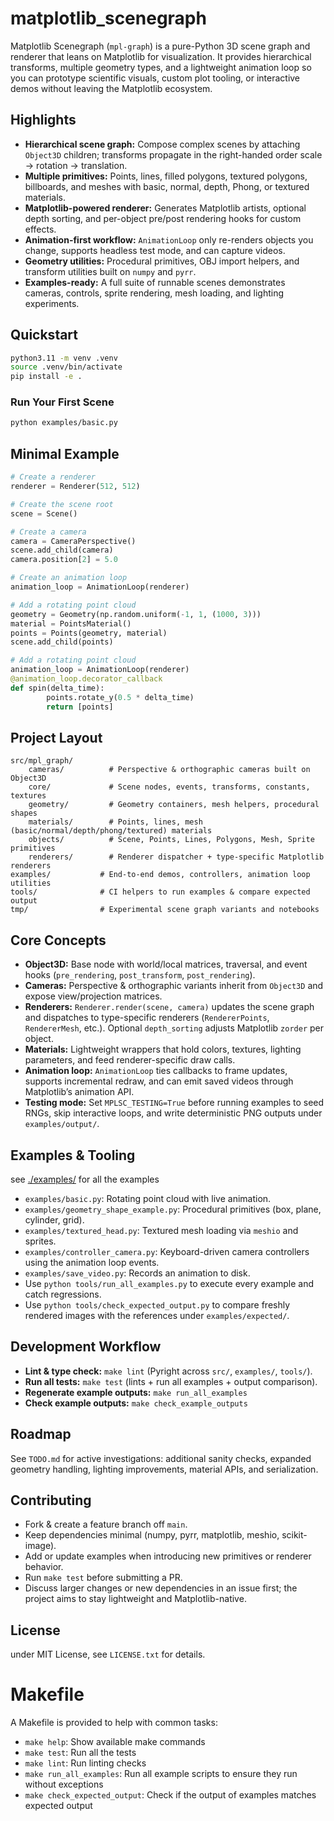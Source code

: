 # matplotlib_scenegraph

Matplotlib Scenegraph (`mpl-graph`) is a pure-Python 3D scene graph and renderer that leans on Matplotlib for visualization. It provides hierarchical transforms, multiple geometry types, and a lightweight animation loop so you can prototype scientific visuals, custom plot tooling, or interactive demos without leaving the Matplotlib ecosystem.

## Highlights
- **Hierarchical scene graph:** Compose complex scenes by attaching `Object3D` children; transforms propagate in the right-handed order scale → rotation → translation.
- **Multiple primitives:** Points, lines, filled polygons, textured polygons, billboards, and meshes with basic, normal, depth, Phong, or textured materials.
- **Matplotlib-powered renderer:** Generates Matplotlib artists, optional depth sorting, and per-object pre/post rendering hooks for custom effects.
- **Animation-first workflow:** `AnimationLoop` only re-renders objects you change, supports headless test mode, and can capture videos.
- **Geometry utilities:** Procedural primitives, OBJ import helpers, and transform utilities built on `numpy` and `pyrr`.
- **Examples-ready:** A full suite of runnable scenes demonstrates cameras, controls, sprite rendering, mesh loading, and lighting experiments.

## Quickstart

```bash
python3.11 -m venv .venv
source .venv/bin/activate
pip install -e .
```

### Run Your First Scene
```bash
python examples/basic.py
```

## Minimal Example

```python
# Create a renderer
renderer = Renderer(512, 512)

# Create the scene root
scene = Scene()

# Create a camera
camera = CameraPerspective()
scene.add_child(camera)
camera.position[2] = 5.0

# Create an animation loop
animation_loop = AnimationLoop(renderer)

# Add a rotating point cloud
geometry = Geometry(np.random.uniform(-1, 1, (1000, 3)))
material = PointsMaterial()
points = Points(geometry, material)
scene.add_child(points)

# Add a rotating point cloud
animation_loop = AnimationLoop(renderer)
@animation_loop.decorator_callback
def spin(delta_time):
		points.rotate_y(0.5 * delta_time)
		return [points]
```

## Project Layout

```
src/mpl_graph/
	cameras/          # Perspective & orthographic cameras built on Object3D
	core/             # Scene nodes, events, transforms, constants, textures
	geometry/         # Geometry containers, mesh helpers, procedural shapes
	materials/        # Points, lines, mesh (basic/normal/depth/phong/textured) materials
	objects/          # Scene, Points, Lines, Polygons, Mesh, Sprite primitives
	renderers/        # Renderer dispatcher + type-specific Matplotlib renderers
examples/           # End-to-end demos, controllers, animation loop utilities
tools/              # CI helpers to run examples & compare expected output
tmp/                # Experimental scene graph variants and notebooks
```

## Core Concepts
- **Object3D:** Base node with world/local matrices, traversal, and event hooks (`pre_rendering`, `post_transform`, `post_rendering`).
- **Cameras:** Perspective & orthographic variants inherit from `Object3D` and expose view/projection matrices.
- **Renderers:** `Renderer.render(scene, camera)` updates the scene graph and dispatches to type-specific renderers (`RendererPoints`, `RendererMesh`, etc.). Optional `depth_sorting` adjusts Matplotlib `zorder` per object.
- **Materials:** Lightweight wrappers that hold colors, textures, lighting parameters, and feed renderer-specific draw calls.
- **Animation loop:** `AnimationLoop` ties callbacks to frame updates, supports incremental redraw, and can emit saved videos through Matplotlib’s animation API.
- **Testing mode:** Set `MPLSC_TESTING=True` before running examples to seed RNGs, skip interactive loops, and write deterministic PNG outputs under `examples/output/`.

## Examples & Tooling

see [./examples/](./examples/) for all the examples

- `examples/basic.py`: Rotating point cloud with live animation.
- `examples/geometry_shape_example.py`: Procedural primitives (box, plane, cylinder, grid).
- `examples/textured_head.py`: Textured mesh loading via `meshio` and sprites.
- `examples/controller_camera.py`: Keyboard-driven camera controllers using the animation loop events.
- `examples/save_video.py`: Records an animation to disk.
- Use `python tools/run_all_examples.py` to execute every example and catch regressions.
- Use `python tools/check_expected_output.py` to compare freshly rendered images with the references under `examples/expected/`.

## Development Workflow
- **Lint & type check:** `make lint` (Pyright across `src/`, `examples/`, `tools/`).
- **Run all tests:** `make test` (lints + run all examples + output comparison).
- **Regenerate example outputs:** `make run_all_examples`
- **Check example outputs:** `make check_example_outputs`

## Roadmap
See `TODO.md` for active investigations: additional sanity checks, expanded geometry handling, lighting improvements, material APIs, and serialization.

## Contributing
- Fork & create a feature branch off `main`.
- Keep dependencies minimal (numpy, pyrr, matplotlib, meshio, scikit-image).
- Add or update examples when introducing new primitives or renderer behavior.
- Run `make test` before submitting a PR.
- Discuss larger changes or new dependencies in an issue first; the project aims to stay lightweight and Matplotlib-native.

## License
under MIT License, see `LICENSE.txt` for details.

# Makefile

A Makefile is provided to help with common tasks:
- `make help`: Show available make commands
- `make test`: Run all the tests
- `make lint`: Run linting checks
- `make run_all_examples`: Run all example scripts to ensure they run without exceptions
- `make check_expected_output`: Check if the output of examples matches expected output